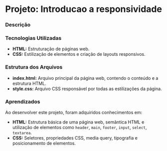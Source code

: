 #  Projeto: Introducao a responsividade

### Descrição

### Tecnologias Utilizadas
* **HTML:** Estruturação de páginas web.
* **CSS:** Estilização de elementos e criação de layouts responsivos.

### Estrutura dos Arquivos
* **index.html:** Arquivo principal da página web, contendo o conteúdo e a estrutura HTML.
* **style.css:** Arquivo CSS responsável por todas as estilizações da página.

### Aprendizados
Ao desenvolver este projeto, foram adquiridos conhecimentos em:
* **HTML:** Estrutura básica de uma página web, semântica HTML e utilização de elementos como `header`, `main`, `footer`, `input`, `select`, `textarea`.
* **CSS:** Seletores, propriedades CSS, media query, tipografia e posicionamento de elementos.
